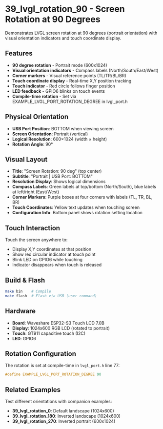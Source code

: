 # 39_lvgl_rotation_90 - Screen Rotation at 90 Degrees

Demonstrates LVGL screen rotation at 90 degrees (portrait orientation) with visual orientation indicators and touch coordinate display.

## Features

- **90 degree rotation** - Portrait mode (600x1024)
- **Visual orientation indicators** - Compass labels (North/South/East/West)
- **Corner markers** - Visual reference points (TL/TR/BL/BR)
- **Touch coordinate display** - Real-time X,Y position tracking
- **Touch indicator** - Red circle follows finger position
- **LED feedback** - GPIO6 blinks on touch events
- **Compile-time rotation** - Set via EXAMPLE_LVGL_PORT_ROTATION_DEGREE in lvgl_port.h

## Physical Orientation

- **USB Port Position**: BOTTOM when viewing screen
- **Screen Orientation**: Portrait (vertical)
- **Logical Resolution**: 600×1024 (width × height)
- **Rotation Angle**: 90°

## Visual Layout

- **Title**: "Screen Rotation: 90 deg" (top center)
- **Subtitle**: "Portrait | USB Port: BOTTOM"
- **Resolution Display**: Shows logical dimensions
- **Compass Labels**: Green labels at top/bottom (North/South), blue labels at left/right (East/West)
- **Corner Markers**: Purple boxes at four corners with labels (TL, TR, BL, BR)
- **Touch Coordinates**: Yellow text updates when touching screen
- **Configuration Info**: Bottom panel shows rotation setting location

## Touch Interaction

Touch the screen anywhere to:
- Display X,Y coordinates at that position
- Show red circular indicator at touch point
- Blink LED on GPIO6 while touching
- Indicator disappears when touch is released

## Build & Flash

```bash
make bin    # Compile
make flash  # Flash via USB (user command)
```

## Hardware

- **Board**: Waveshare ESP32-S3 Touch LCD 7.0B
- **Display**: 1024x600 RGB LCD (rotated to portrait)
- **Touch**: GT911 capacitive touch (I2C)
- **LED**: GPIO6

## Rotation Configuration

The rotation is set at compile-time in `lvgl_port.h` line 77:
```cpp
#define EXAMPLE_LVGL_PORT_ROTATION_DEGREE 90
```

## Related Examples

Test different orientations with companion examples:
- **39_lvgl_rotation_0**: Default landscape (1024x600)
- **39_lvgl_rotation_180**: Inverted landscape (1024x600)
- **39_lvgl_rotation_270**: Inverted portrait (600x1024)
